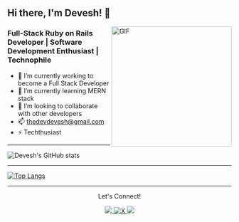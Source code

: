 <!---
- 👋 Hi, I’m @thedevdevesh
- 👀 I’m interested in ...
- 🌱 I’m currently learning ...
- 💞️ I’m looking to collaborate on ...
- 📫 How to reach me ...
- 😄 Pronouns: ...
- ⚡ Fun fact: ...
--->

<!---
thedevdevesh/thedevdevesh is a ✨ special ✨ repository because its `README.md` (this file) appears on your GitHub profile.
You can click the Preview link to take a look at your changes.
--->
## Hi there, I'm Devesh! 👋

<img align="right" alt="GIF" src="https://media2.giphy.com/media/qgQUggAC3Pfv687qPC/giphy.gif?cid=790b761173bd9a068d6f4ccb3d73276ea24c7b4c9cb54760&rid=giphy.gif&ct=g" width="270" />

### Full-Stack Ruby on Rails Developer | Software Development Enthusiast | Technophile

- 🔭 I’m currently working to become a Full Stack Developer
- 🌱 I’m currently learning MERN stack
- 💞️ I’m looking to collaborate with other developers
- 📫 thedevdevesh@gmail.com
- ⚡ Techthusiast



---

![Devesh's GitHub stats](https://github-readme-stats.vercel.app/api?username=thedevdevesh&show_icons=true&theme=dark)

---

[![Top Langs](https://github-readme-stats.vercel.app/api/top-langs/?username=thedevdevesh&layout=compact)](https://github.com/thedevdevesh/github-readme-stats)

---

<div align="center">
<p align="center">Let's Connect!</p>

<a href="https://www.linkedin.com/in/thedevdevesh/" target="_blank" rel="noopener noreferrer">
    <img src="https://img.shields.io/badge/linkedin-%230077B5.svg?&style=for-the-badge&logo=linkedin&logoColor=white" />
</a>

<a href="https://x.com/thedevdevesh" target="_blank" rel="noopener noreferrer">
    <img src="https://img.shields.io/badge/X-1DA1F2?style=for-the-badge&logo=x&logoColor=white" alt="X" />
</a>

<a href="https://www.instagram.com/thedevdevesh/" target="_blank" rel="noopener noreferrer">
    <img src="https://img.shields.io/badge/Instagram-E4405F?style=for-the-badge&logo=instagram&logoColor=white" />
</a>

</div>
<br>
